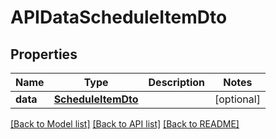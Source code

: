 # APIDataScheduleItemDto

## Properties
Name | Type | Description | Notes
------------ | ------------- | ------------- | -------------
**data** | [**ScheduleItemDto**](ScheduleItemDto.md) |  | [optional] 

[[Back to Model list]](../README.md#documentation-for-models) [[Back to API list]](../README.md#documentation-for-api-endpoints) [[Back to README]](../README.md)

